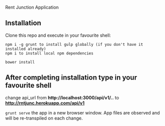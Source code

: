 Rent Junction Application

Installation
-------------
Clone this repo and execute in your favourite shell:

```
npm i -g grunt to install gulp globally (if you don't have it installed already)
npm i to install local npm dependencies

bower install
```

After completing installation type in your favourite shell
-------------

change api_url from **http://localhost:3000/api/v1/..** to **http://rntjunc.herokuapp.com/api/v1**

```grunt serve``` the app in a new browser window. App files are observed and will be re-transpiled on each change.
